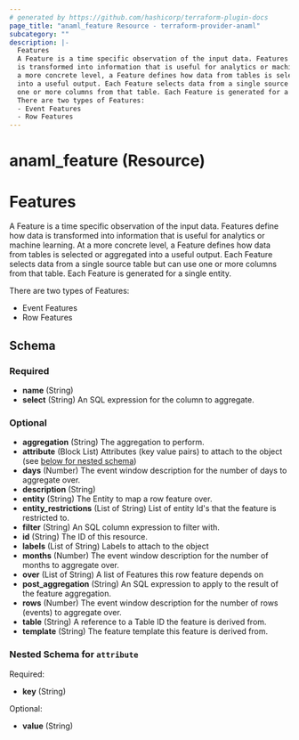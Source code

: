 ```yaml
---
# generated by https://github.com/hashicorp/terraform-plugin-docs
page_title: "anaml_feature Resource - terraform-provider-anaml"
subcategory: ""
description: |-
  Features
  A Feature is a time specific observation of the input data. Features define how data
  is transformed into information that is useful for analytics or machine learning. At
  a more concrete level, a Feature defines how data from tables is selected or aggregated
  into a useful output. Each Feature selects data from a single source table but can use
  one or more columns from that table. Each Feature is generated for a single entity.
  There are two types of Features:
  - Event Features
  - Row Features
---
```


# anaml_feature (Resource)

# Features

A Feature is a time specific observation of the input data. Features define how data
is transformed into information that is useful for analytics or machine learning. At
a more concrete level, a Feature defines how data from tables is selected or aggregated
into a useful output. Each Feature selects data from a single source table but can use
one or more columns from that table. Each Feature is generated for a single entity.

There are two types of Features:
- Event Features
- Row Features



<!-- schema generated by tfplugindocs -->
## Schema

### Required

- **name** (String)
- **select** (String) An SQL expression for the column to aggregate.

### Optional

- **aggregation** (String) The aggregation to perform.
- **attribute** (Block List) Attributes (key value pairs) to attach to the object (see [below for nested schema](#nestedblock--attribute))
- **days** (Number) The event window description for the number of days to aggregate over.
- **description** (String)
- **entity** (String) The Entity to map a row feature over.
- **entity_restrictions** (List of String) List of entity Id's that the feature is restricted to.
- **filter** (String) An SQL column expression to filter with.
- **id** (String) The ID of this resource.
- **labels** (List of String) Labels to attach to the object
- **months** (Number) The event window description for the number of months to aggregate over.
- **over** (List of String) A list of Features this row feature depends on
- **post_aggregation** (String) An SQL expression to apply to the result of the feature aggregation.
- **rows** (Number) The event window description for the number of rows (events) to aggregate over.
- **table** (String) A reference to a Table ID the feature is derived from.
- **template** (String) The feature template this feature is derived from.

<a id="nestedblock--attribute"></a>
### Nested Schema for `attribute`

Required:

- **key** (String)

Optional:

- **value** (String)


